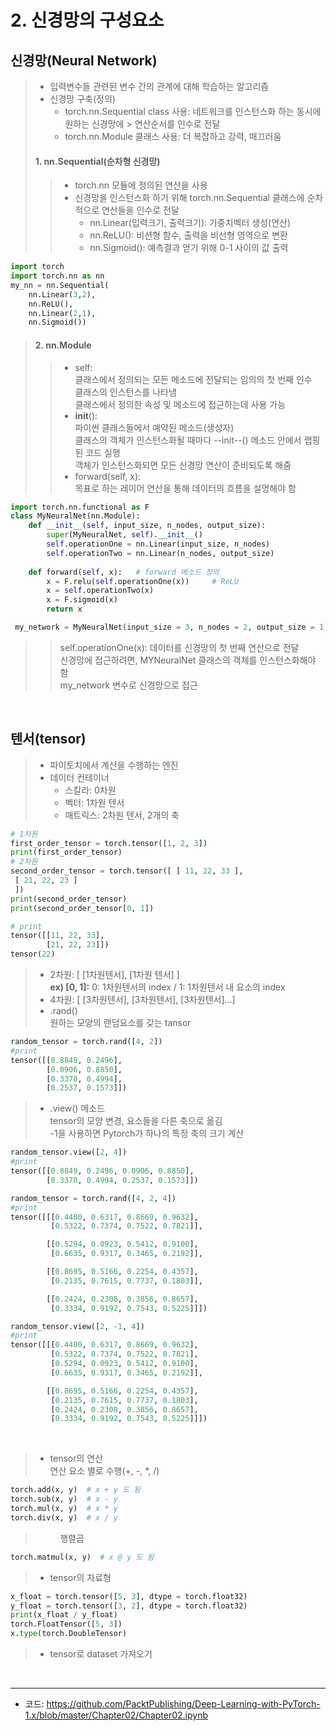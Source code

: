# 2. 신경망의 구성요소

## 신경망(Neural Network) 
> - 입력변수들 관련된 변수 간의 관계에 대해 학습하는 알고리즘
> - 신경망 구축(정의)  
>   + torch.nn.Sequential class 사용: 네트워크를 인스턴스화 하는 동시에 원하는 신경망에 > 연산순서를 인수로 전달
>   + torch.nn.Module 클래스 사용: 더 복잡하고 강력, 매끄러움         
>                       
>  #### 1. nn.Sequential(순차형 신경망)
> >   - torch.nn 모듈에 정의된 연산을 사용
> >   - 신경망을 인스턴스화 하기 위해 torch.nn.Sequential 클래스에 순차적으로 연산들을 인수로 전달
> >     + nn.Linear(입력크기, 출력크기): 가중치벡터 생성(연산)
> >     + nn.ReLU(): 비션형 함수, 출력을 비선형 영역으로 변환
> >     + nn.Sigmoid(): 예측결과 얻기 위해 0-1 사이의 값 출력

```python
import torch
import torch.nn as nn
my_nn = nn.Sequential(                           
    nn.Linear(3,2), 
    nn.ReLU(),    
    nn.Linear(2,1), 
    nn.Sigmoid())     
```

> #### 2. nn.Module
> > - self:   
> > 클래스에서 정의되는 모든 메소드에 전달되는 임의의 첫 번째 인수   
> > 클래스의 인스턴스를 나타냄   
> > 클래스에서 정의한 속성 및 메소드에 접근하는데 사용 가능
> > - __init__():   
> > 파이썬 클래스들에서 예약된 메소드(생성자)   
> > 클래스의 객체가 인스턴스화될 때마다 --init--() 메소드 안에서 랩핑된 코드 실행   
> > 객체가 인스턴스화되면 모든 신경망 연산이 준비되도록 해줌
> > - forward(self, x):   
> > 목표로 하는 레이어 연산을 통해 데이터의 흐름을 설명해야 함

```python
import torch.nn.functional as F
class MyNeuralNet(nn.Module):
    def __init__(self, input_size, n_nodes, output_size):
        super(MyNeuralNet, self).__init__()
        self.operationOne = nn.Linear(input_size, n_nodes)
        self.operationTwo = nn.Linear(n_nodes, output_size)  
        
    def forward(self, x):   # forward 메소드 정의
        x = F.relu(self.operationOne(x))     # ReLU
        x = self.operationTwo(x)
        x = F.sigmoid(x)
        return x
```
```python
 my_network = MyNeuralNet(input_size = 3, n_nodes = 2, output_size = 1)
```

> >  self.operationOne(x): 데이터를 신경망의 첫 번째 연산으로 전달   
> >  신경망에 접근하려면, MYNeuralNet 클래스의 객체를 인스턴스화해야 함   
> >  my_network 변수로 신경망으로 접근   

<br/>

## 텐서(tensor)
> - 파이토치에서 계산을 수행하는 엔진
> - 데이터 컨테이너
>   - 스칼라: 0차원
>    - 벡터: 1차원 텐서
>    - 매트릭스: 2차원 텐서, 2개의 축   
                
```python
# 1차원
first_order_tensor = torch.tensor([1, 2, 3])
print(first_order_tensor)
# 2차원
second_order_tensor = torch.tensor([ [ 11, 22, 33 ],
 [ 21, 22, 23 ]
 ])
print(second_order_tensor)
print(second_order_tensor[0, 1])

# print
tensor([[11, 22, 33],
        [21, 22, 23]])
tensor(22)
```

> - 2차원: [ [1차원텐서], [1차원 텐서] ]   
>          **ex) [0, 1]:**  0: 1차원텐서의 index / 1: 1차원텐서 내 요소의 index  
> - 4차원: [ [3차원텐서], [3차원텐서], [3차원텐서]...] 
> - .rand()   
> 원하는 모양의 랜덤요소를 갖는 tansor     

```python
random_tensor = torch.rand([4, 2])
#print
tensor([[0.8849, 0.2496],
        [0.0906, 0.8850],
        [0.3370, 0.4994],
        [0.2537, 0.1573]])
```

> - .view() 메소드   
>   tensor의 모양 변경, 요소들을 다른 축으로 옮김   
>   -1을 사용하면 Pytorch가 하나의 특정 축의 크기 계산

```python
random_tensor.view([2, 4])
#print
tensor([[0.8849, 0.2496, 0.0906, 0.8850],
        [0.3370, 0.4994, 0.2537, 0.1573]])
```
```python
random_tensor = torch.rand([4, 2, 4])
#print
tensor([[[0.4400, 0.6317, 0.8669, 0.9632],
         [0.5322, 0.7374, 0.7522, 0.7821]],

        [[0.5294, 0.0923, 0.5412, 0.9100],
         [0.6635, 0.9317, 0.3465, 0.2192]],

        [[0.8695, 0.5166, 0.2254, 0.4357],
         [0.2135, 0.7615, 0.7737, 0.1803]],

        [[0.2424, 0.2308, 0.3856, 0.8657],
         [0.3334, 0.9192, 0.7543, 0.5225]]])

random_tensor.view([2, -1, 4])
#print
tensor([[[0.4400, 0.6317, 0.8669, 0.9632],
         [0.5322, 0.7374, 0.7522, 0.7821],
         [0.5294, 0.0923, 0.5412, 0.9100],
         [0.6635, 0.9317, 0.3465, 0.2192]],

        [[0.8695, 0.5166, 0.2254, 0.4357],
         [0.2135, 0.7615, 0.7737, 0.1803],
         [0.2424, 0.2308, 0.3856, 0.8657],
         [0.3334, 0.9192, 0.7543, 0.5225]]])
```
<br/>

> - tensor의 연산   
>  연산 요소 별로 수행(+, -, *, /)

```python
torch.add(x, y)  # x + y 도 됨
torch.sub(x, y)  # x - y
torch.mul(x, y)  # x * y
torch.div(x, y)  # x / y
```

> &nbsp;&nbsp;&nbsp;&nbsp;&nbsp;&nbsp;&nbsp;&nbsp;&nbsp;&nbsp;행렬곱

```python
torch.matmul(x, y)  # x @ y 도 됨
```
> - tensor의 자료형

```python
x_float = torch.tensor([5, 3], dtype = torch.float32)
y_float = torch.tensor([3, 2], dtype = torch.float32)
print(x_float / y_float)
torch.FloatTensor([5, 3])
x.type(torch.DoubleTensor)
```

> - tensor로 dataset 가져오기


<br/>

---
* 코드: <https://github.com/PacktPublishing/Deep-Learning-with-PyTorch-1.x/blob/master/Chapter02/Chapter02.ipynb>
